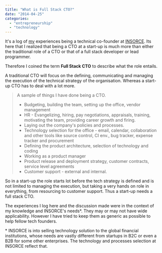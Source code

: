 ```yaml
---
title: "What is Full Stack CTO?"
date: "2014-04-25"
categories: 
  - "entrepreneurship"
  - "technology"
---
```


It's a log of [my](http://hitesh.in/about "Hitesh Sarda") experiences being a technical co-founder at [INSORCE](http://insorce.com). Its here that I realized that being a CTO at a start-up is much more than either the traditional role of a CTO or that of a full stack developer or lead programmer.

Therefore I coined the term **Full Stack CTO** to describe what the role entails.

A traditional CTO will focus on the defining, communicating and managing the execution of the technical strategy of the organisation. Whereas a start-up CTO has to deal with a lot more.

> A sample of things I have done being a CTO.
> 
> - Budgeting, building the team, setting up the office, vendor management
> - HR - Evangelizing, hiring, pay negotiations, appraisals, training, motivating the team, providing career growth and firing.
> - Laying out the company's policies and processes.
> - Technology selection for the office - email, calendar, collaboration and other tools like source control, CI env., bug tracker, expense tracker and procurement
> - Defining the product architecture, selection of technology and coding
> - Working as a product manager
> - Product release and deployment strategy, customer contracts, service level agreements
> - Customer support - external and internal.

So in a start-up the role starts lot before the tech strategy is defined and is not limited to managing the execution, but taking a very hands on role in everything, from resourcing to customer support. Thus a start-up needs a full stack CTO.

The experiences I log here and the discussion made were in the context of my knowledge and INSORCE's needs\*. They may or may not have wide applicability. However I have tried to keep them as generic as possible to help fellow tech founders.

\* INSORCE is into selling technology solution to the global financial institutions, whose needs are vastly different from startups in B2C or even a B2B for some other enterprises. The technology and processes selection at INSORCE reflect that.
